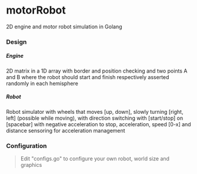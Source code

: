 # motorRobot
2D engine and motor robot simulation in Golang

### Design
##### Engine
2D matrix in a 1D array with border and position checking and two points A and B where the robot should start and finish respectively asserted randomly in each hemisphere 
##### Robot
Robot simulator with wheels that moves [up, down], slowly turning [right, left] (possible while moving), with direction switching with [start/stop] on [spacebar] with negative acceleration to stop, acceleration, speed [0-x] and distance sensoring for acceleration management

### Configuration
> Edit "configs.go" to configure your own robot, world size and graphics
